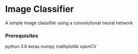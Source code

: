 # Image Classifier

A simple image classifier using a convolutional neural network

### Prerequisites

python 3.6
keras
numpy
mathplotlib
openCV
